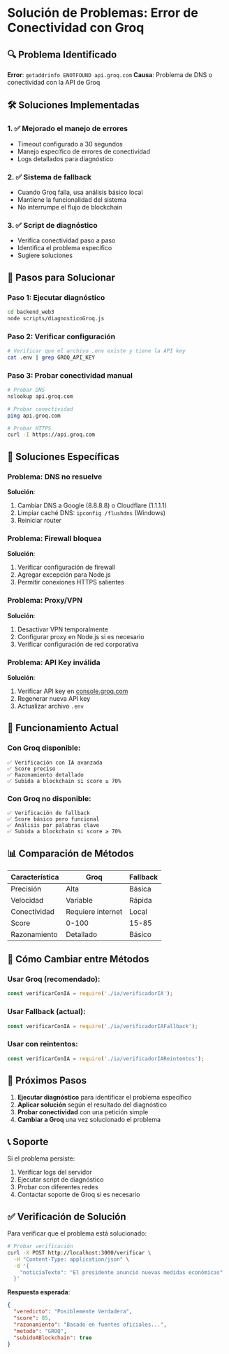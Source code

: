 # Solución de Problemas: Error de Conectividad con Groq

## 🔍 Problema Identificado

**Error**: `getaddrinfo ENOTFOUND api.groq.com`
**Causa**: Problema de DNS o conectividad con la API de Groq

## 🛠️ Soluciones Implementadas

### 1. ✅ Mejorado el manejo de errores
- Timeout configurado a 30 segundos
- Manejo específico de errores de conectividad
- Logs detallados para diagnóstico

### 2. ✅ Sistema de fallback
- Cuando Groq falla, usa análisis básico local
- Mantiene la funcionalidad del sistema
- No interrumpe el flujo de blockchain

### 3. ✅ Script de diagnóstico
- Verifica conectividad paso a paso
- Identifica el problema específico
- Sugiere soluciones

## 🔧 Pasos para Solucionar

### Paso 1: Ejecutar diagnóstico
```bash
cd backend_web3
node scripts/diagnosticoGroq.js
```

### Paso 2: Verificar configuración
```bash
# Verificar que el archivo .env existe y tiene la API key
cat .env | grep GROQ_API_KEY
```

### Paso 3: Probar conectividad manual
```bash
# Probar DNS
nslookup api.groq.com

# Probar conectividad
ping api.groq.com

# Probar HTTPS
curl -I https://api.groq.com
```

## 🎯 Soluciones Específicas

### Problema: DNS no resuelve
**Solución**:
1. Cambiar DNS a Google (8.8.8.8) o Cloudflare (1.1.1.1)
2. Limpiar caché DNS: `ipconfig /flushdns` (Windows)
3. Reiniciar router

### Problema: Firewall bloquea
**Solución**:
1. Verificar configuración de firewall
2. Agregar excepción para Node.js
3. Permitir conexiones HTTPS salientes

### Problema: Proxy/VPN
**Solución**:
1. Desactivar VPN temporalmente
2. Configurar proxy en Node.js si es necesario
3. Verificar configuración de red corporativa

### Problema: API Key inválida
**Solución**:
1. Verificar API key en [console.groq.com](https://console.groq.com)
2. Regenerar nueva API key
3. Actualizar archivo `.env`

## 🚀 Funcionamiento Actual

### Con Groq disponible:
```
✅ Verificación con IA avanzada
✅ Score preciso
✅ Razonamiento detallado
✅ Subida a blockchain si score ≥ 70%
```

### Con Groq no disponible:
```
✅ Verificación de fallback
✅ Score básico pero funcional
✅ Análisis por palabras clave
✅ Subida a blockchain si score ≥ 70%
```

## 📊 Comparación de Métodos

| Característica | Groq | Fallback |
|----------------|------|----------|
| Precisión | Alta | Básica |
| Velocidad | Variable | Rápida |
| Conectividad | Requiere internet | Local |
| Score | 0-100 | 15-85 |
| Razonamiento | Detallado | Básico |

## 🔄 Cómo Cambiar entre Métodos

### Usar Groq (recomendado):
```javascript
const verificarConIA = require('./ia/verificadorIA');
```

### Usar Fallback (actual):
```javascript
const verificarConIA = require('./ia/verificadorIAFallback');
```

### Usar con reintentos:
```javascript
const verificarConIA = require('./ia/verificadorIAReintentos');
```

## 🎯 Próximos Pasos

1. **Ejecutar diagnóstico** para identificar el problema específico
2. **Aplicar solución** según el resultado del diagnóstico
3. **Probar conectividad** con una petición simple
4. **Cambiar a Groq** una vez solucionado el problema

## 📞 Soporte

Si el problema persiste:
1. Verificar logs del servidor
2. Ejecutar script de diagnóstico
3. Probar con diferentes redes
4. Contactar soporte de Groq si es necesario

## ✅ Verificación de Solución

Para verificar que el problema está solucionado:

```bash
# Probar verificación
curl -X POST http://localhost:3000/verificar \
  -H "Content-Type: application/json" \
  -d '{
    "noticiaTexto": "El presidente anunció nuevas medidas económicas"
  }'
```

**Respuesta esperada**:
```json
{
  "veredicto": "Posiblemente Verdadera",
  "score": 85,
  "razonamiento": "Basado en fuentes oficiales...",
  "metodo": "GROQ",
  "subidoABlockchain": true
}
``` 